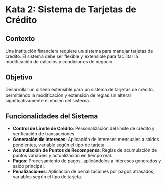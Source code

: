 # Kata 2: Sistema de Tarjetas de Crédito

## Contexto
Una institución financiera requiere un sistema para manejar tarjetas de crédito. El sistema debe ser flexible y extensible para facilitar la modificación de cálculos y condiciones de negocio.

## Objetivo
Desarrollar un diseño extensible para un sistema de tarjetas de crédito, permitiendo la modificación y extensión de reglas sin alterar significativamente el núcleo del sistema.

## Funcionalidades del Sistema
- **Control de Límite de Crédito**: Personalización del límite de crédito y verificación de transacciones.
- **Generación de Intereses**: Aplicación de intereses mensuales a saldos pendientes, variable según el tipo de tarjeta.
- **Acumulación de Puntos de Recompensa**: Reglas de acumulación de puntos variables y actualización en tiempo real.
- **Pagos**: Procesamiento de pagos, aplicándolos a intereses generados y saldo principal.
- **Penalizaciones**: Aplicación de penalizaciones por pagos atrasados, variables según el tipo de tarjeta.

